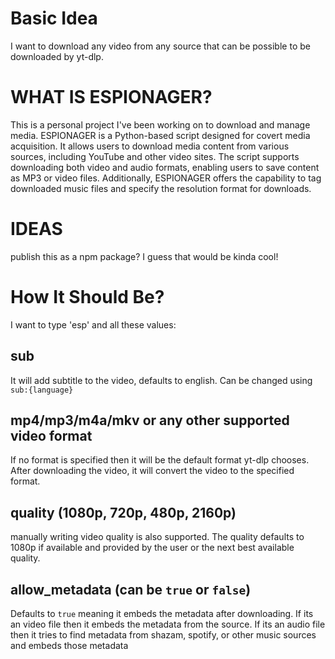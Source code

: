 # Basic Idea

I want to download any video from any source that can be possible to be downloaded by yt-dlp.

# WHAT IS ESPIONAGER?

This is a personal project I've been working on to download and manage media.
ESPIONAGER is a Python-based script designed for covert media acquisition.
It allows users to download media content from various sources, including YouTube and other video sites.
The script supports downloading both video and audio formats, enabling users to save content as MP3 or video files.
Additionally, ESPIONAGER offers the capability to tag downloaded music files and specify the resolution format for downloads.

# IDEAS

publish this as a npm package? I guess that would be kinda cool!

# How It Should Be?

I want to type 'esp' and all these values:

## sub

It will add subtitle to the video, defaults to english. Can be changed using `sub:{language}`

## mp4/mp3/m4a/mkv or any other supported video format

If no format is specified then it will be the default format yt-dlp chooses.
After downloading the video, it will convert the video to the specified format.

## quality (1080p, 720p, 480p, 2160p)

manually writing video quality is also supported.
The quality defaults to 1080p if available and provided by the user or the next best available quality.

## allow_metadata (can be `true` or `false`)

Defaults to `true` meaning it embeds the metadata after downloading.
If its an video file then it embeds the metadata from the source.
If its an audio file then it tries to find metadata from shazam, spotify, or other music sources and embeds those metadata
